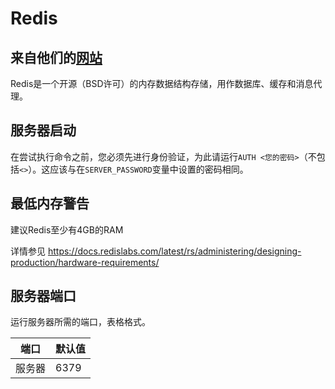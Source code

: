 # Redis

## 来自他们的[网站](https://redis.io/)

Redis是一个开源（BSD许可）的内存数据结构存储，用作数据库、缓存和消息代理。

## 服务器启动

在尝试执行命令之前，您必须先进行身份验证，为此请运行`AUTH <您的密码>`（不包括`<>`）。这应该与在`SERVER_PASSWORD`变量中设置的密码相同。

## 最低内存警告

建议Redis至少有4GB的RAM

详情参见 <https://docs.redislabs.com/latest/rs/administering/designing-production/hardware-requirements/>

## 服务器端口

运行服务器所需的端口，表格格式。

| 端口    | 默认值 |
|---------|---------|
| 服务器  |  6379   | 